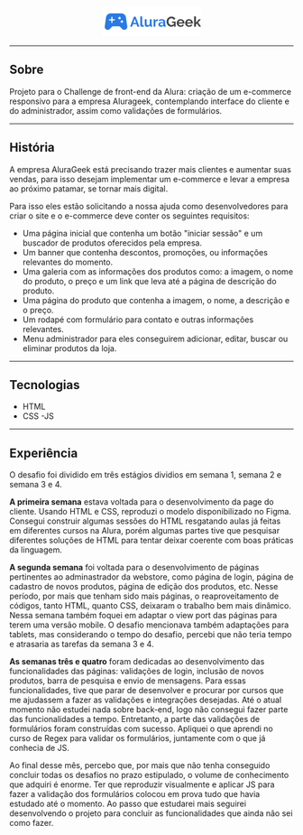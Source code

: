 <p align="center">
  <img src="imagens/Logo.png" alt="Logo Alura Geek" >
</p>

--- 

## Sobre
Projeto para o Challenge de front-end da Alura: criação de um e-commerce responsivo para a empresa Alurageek, contemplando interface do cliente e do administrador, assim como validações de formulários.

---

## História 

A empresa AluraGeek está precisando trazer mais clientes e aumentar suas vendas, para isso desejam implementar um e-commerce e levar a empresa ao próximo patamar, se tornar mais digital.

Para isso eles estão solicitando a nossa ajuda como desenvolvedores para criar o site e o e-commerce deve conter os seguintes requisitos:
- Uma página inicial que contenha um botão "iniciar sessão" e um buscador de produtos oferecidos pela empresa.
- Um banner que contenha descontos, promoções, ou informações relevantes do momento.
- Uma galeria com as informações dos produtos como: a imagem, o nome do produto, o preço e um link que leva até a página de descrição do produto.
- Uma página do produto que contenha a imagem, o nome, a descrição e o preço.
- Um rodapé com formulário para contato e outras informações relevantes.
- Menu administrador para eles conseguirem adicionar, editar, buscar ou eliminar produtos da loja.

---

## Tecnologias

- HTML
- CSS
-JS

---

## Experiência

O desafio foi dividido em três estágios dividios em semana 1, semana 2 e semana 3 e 4. 

**A primeira semana** estava voltada para o desenvolvimento da page do cliente. Usando HTML  e CSS, reproduzi o modelo disponibilizado no Figma. Consegui construir algumas sessões do HTML resgatando aulas já feitas em diferentes cursos na Alura, porém algumas partes tive que pesquisar diferentes soluções de HTML para tentar deixar coerente com boas práticas da linguagem. 

**A segunda semana** foi voltada para o desenvolvimento de páginas pertinentes ao adminastrador da webstore, como página de login, página de cadastro de novos produtos, página de edição dos produtos, etc. Nesse período, por mais que tenham sido mais páginas, o reaproveitamento de códigos, tanto HTML, quanto CSS, deixaram o trabalho bem mais dinâmico. Nessa semana também foquei em adaptar o view port das páginas para terem uma versão mobile. O desafio mencionava também adaptações para tablets, mas considerando o tempo do desafio, percebi que não teria tempo e atrasaria as tarefas da semana 3 e 4.

**As semanas três e quatro** foram dedicadas ao desenvolvimento das funcionalidades das páginas: validações de login, inclusão de novos produtos, barra de pesquisa e envio de mensagens. Para essas funcionalidades, tive que parar de desenvolver e procurar por cursos que me ajudassem a fazer as validações e integrações desejadas. Até o atual momento não estudei nada sobre back-end, logo não consegui fazer parte das funcionalidades a tempo. Entretanto, a parte das validações de formulários foram construídas com sucesso. Apliquei o que aprendi no curso de Regex para validar os formulários, juntamente com o que já conhecia de JS. 

Ao final desse mês, percebo que, por mais que não tenha conseguido concluir todas os desafios no prazo estipulado, o volume de conhecimento que adquiri é enorme. Ter que reproduzir visualmente e aplicar JS para fazer a validação dos formulários colocou em prova tudo que havia estudado até o momento. Ao passo que estudarei mais seguirei desenvolvendo o projeto para concluir as funcionalidades que ainda não sei como fazer.

